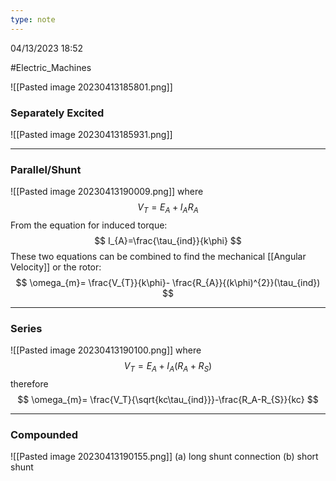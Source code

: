 ```yaml
---
type: note
---
```

04/13/2023 18:52

  #Electric_Machines 


![[Pasted image 20230413185801.png]]


### Separately Excited

![[Pasted image 20230413185931.png]]


---

### Parallel/Shunt

![[Pasted image 20230413190009.png]]
where
$$
V_{T}= E_A+I_AR_A
$$
From the equation for induced torque:
$$
I_{A}=\frac{\tau_{ind}}{k\phi}
$$
These two equations can be combined to find the mechanical [[Angular Velocity]] or the rotor:
$$
\omega_{m}= \frac{V_{T}}{k\phi}- \frac{R_{A}}{(k\phi)^{2}}(\tau_{ind})
$$


---

### Series 

![[Pasted image 20230413190100.png]]
where
$$
V_{T}=E_A+I_A(R_A+R_S)
$$
therefore
$$
\omega_{m}= \frac{V_T}{\sqrt{kc\tau_{ind}}}-\frac{R_A-R_{S}}{kc}
$$


---

### Compounded

![[Pasted image 20230413190155.png]]
(a) long shunt connection
(b) short shunt